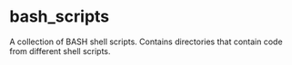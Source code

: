 # bash_scripts
A collection of BASH shell scripts.
Contains directories that contain code from different shell scripts.
